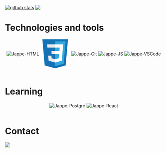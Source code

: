 <a href="https://github.com/luiz070202009/github-readme-stats"><img align="center" src="https://github-readme-stats.vercel.app/api?username=luiz07022009&show_icons=true&include_all_commits=true&theme=dark&hide_border=true&align=center" alt="github stats" /></a> <a href="https://github.com/luiz07022009/github-readme-stats"><img align="center" src="https://github-readme-stats.vercel.app/api/top-langs/?username=luiz07022009&layout=compact&theme=dark&hide_border=true" /></a> 

# Technologies and tools
<div align="center" style="display: inline_block">
  <img align="center" alt="Jappe-HTML" height="95" width="95" src="https://cdn.jsdelivr.net/gh/devicons/devicon@latest/icons/html5/html5-original.svg">
  <img align="center" alt="Jappe-CSS" height="95" width="95" src="https://raw.githubusercontent.com/devicons/devicon/master/icons/css3/css3-original.svg">
  <img align="center" alt="Jappe-Git" height="95" width="95" src="https://cdn.jsdelivr.net/gh/devicons/devicon/icons/git/git-original.svg">
  <img align="center" alt="Jappe-JS" height="95" width="95" src="https://cdn.jsdelivr.net/gh/devicons/devicon@latest/icons/javascript/javascript-original.svg">
  <img align="center" alt="Jappe-VSCode" height="95" width="95" src="https://cdn.jsdelivr.net/gh/devicons/devicon@latest/icons/vscode/vscode-original.svg">
</div>
<br>

# Learning
<div align="center" style="display: inline_block">
  <img align="center" alt="Jappe-Postgre" height="95" width="95" src="https://cdn.jsdelivr.net/gh/devicons/devicon@latest/icons/postgresql/postgresql-original.svg" />
  <img align="center" alt="Jappe-React" height="95" width="95" src="https://cdn.jsdelivr.net/gh/devicons/devicon@latest/icons/react/react-original.svg" />
</div>
<br>

# Contact

<div> 
  <a href="mailto:luiz.libano.github@gmail.com"><img src="https://img.shields.io/badge/-Gmail-%23333?style=for-the-badge&logo=gmail&logoColor=white" target="_blank"></a>
</div>

